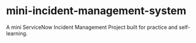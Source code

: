 # mini-incident-management-system
A mini ServiceNow Incident Management Project built for practice and self-learning.
